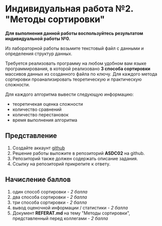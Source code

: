 # Индивидуальная работа №2. "Методы сортировки"

__Для выполнения данной работы воспользуйтесь результатом индивидуальной работы №0.__

Из лабораторной работы возьмите текстовый файл с данными и определения структур данных.

Требуется реализовать программу на любом удобном вам языке программирования, в которой реализовано __3 способа сортировки__ массивов данных из созданного файла по ключу. Для каждого метода сортировки проанализировать теоретическую и практическую сложности.

Для каждого алгоритма вывести следующую информацию:

 - теоретичекая оценка сложности
 - количество сравнений
 - количество перестановок
 - время выполнения алгоритма

## Представление

1. Создайте аккаунт [github](https://github.com)
2. Решение работы выложите в репозиторий __ASDC02__ на github.
3. Репозиторий также должен содержать описание задания.
4. Ссылку на репозиторий прикрепите к ответу.

## Начисление баллов

1. один способ сортировки - _2 балла_
2. два способа сортировки - _2 балла_
3. три способа сортировки - _2 балла_
4. вывод оценочной информации / статистики - _2 балла_
5. Документ __REFERAT.md__ на тему "Методы сортировки", представленный перед коллегами - _2 балла_
   